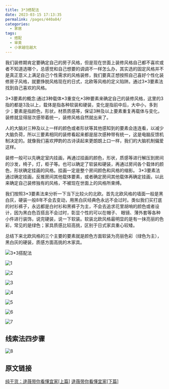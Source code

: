 ```yaml
---
title: 3*3搭配法
date: 2023-03-15 17:13:35
permalink: /pages/440a84/
categories:
  - 家居
tags:
  - 搭配
  - 审美
  - 小家越住越大
---
```


我们装修期肯定要确定自己的房子风格，但是现在世面上装修风格自己都不喜欢或者不知道选哪个，总感觉和自己想要的调调不一样怎么办，其实选的固定风格并不是真正意义上满足自己个性需求的风格装修，我们要真正想按照自己喜好个性化装修房子风格，就要挣脱风格现在的日式，北欧等风格的定义陷阱。通过3\*3要素法找到自己喜欢的风格。

3\*3要素的概念:通过3种载体\*3重变化\*3种要素来确定自己的装修风格，这里的3指的都是3及以上，载体是指各种软装和硬装，变化是指前中后，大中小，多到少；要素是指颜色，形状，材质质感等，保证3种及以上要素重复再载体与变化，装修就显得层次感带着统一，装修风格自然就出来了。

人的大脑对三种及以上一样的颜色或者形状等其他感知到的要素会连连看，以减少大脑负荷，所以三要素相同的装修看起来都是层次感种带有统一，这是电脑反馈机制决定的。就像我们喜欢押韵的古诗读起来更朗朗上口一样，我们的大脑机制偏爱这样。

装修一般可以先确定室内挂画，再通过挂画的颜色，形状，质感等进行解压到房间的沙发，椅子，灯，柜子等。也可以确定了软装和硬装，再通过房间各个载体的颜色，形状确定挂画的风格。挂画一定是整个房间颜色和风格的缩影。 3\*3要素法通过确定挂画，反推房间其他载体要素，或者确定房间其他载体再确定挂画，以此来确定自己装修独有的风格，不被现在世面上的风格所束缚。

我们按照3*3要素法来分析一下当下比较火的北欧。首先北欧风格的墙面一般是黑白灰，硬装一般8年不会去变动，用黑白灰经典色永远不会过时。类似我们买打底的衬衫裤子，永远都是白衬衫和黑裤子为主，不会去追求花里胡哨的颜色或者设计，因为黑白色百搭且不会过时，彰显个性的可以在帽子、 眼镜、薄外套等各种小件进行装饰，说完硬装，说一下软装。软装北欧风格最明显的是有一抹亮丽的色彩，常见的是绿色；家具质感比较高挑，区别于日式家具重心较矮。

总结下来北欧风格的三个主要的要素就是颜色方面软装为亮丽色彩（绿色为主），黑白灰的硬装，质感方面高挑的木家具。

![3*3搭配法](https://cdn.jsdelivr.net/gh/masantu/statics@master/images/Snipaste_2023-03-15_17-16-43.png)

![1](https://cdn.jsdelivr.net/gh/masantu/statics@master/images/1234.jpg)

![2](https://cdn.jsdelivr.net/gh/masantu/statics@master/images/Snipaste_2023-03-15_17-16-83.jpg)

![3](https://cdn.jsdelivr.net/gh/masantu/statics@master/images/Snipaste_2023-03-15_17-16-45.jpg)

![4](https://cdn.jsdelivr.net/gh/masantu/statics@master/images/Snipaste_2023-03-15_17-34-55.png)

![5](https://cdn.jsdelivr.net/gh/masantu/statics@master/images/Snipaste_2023-03-15_17-36-55.png)

![6](https://cdn.jsdelivr.net/gh/masantu/statics@master/images/Snipaste_2023-03-15_17-38-22.png)

![7](https://cdn.jsdelivr.net/gh/masantu/statics@master/images/Snipaste_2023-03-15_17-40-27.png)

## 线索法四步骤

![8](https://cdn.jsdelivr.net/gh/masantu/statics@master/images/Snipaste_2023-03-15_17-45-51.png)

## 原文链接

[纯干货：逯薇带你看懂宜家[上篇]](https://mp.weixin.qq.com/s/_LDVsbZ5cmikuQQyMAWNhg)
[逯薇带你看懂宜家[下篇]](https://mp.weixin.qq.com/s/vlmYu7s1l4L65g9ZxjvLmg)
